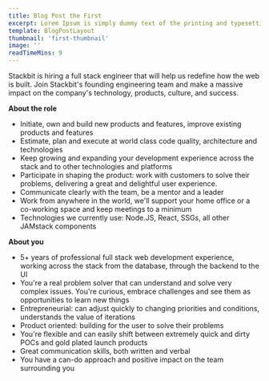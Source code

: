 ```yaml
---
title: Blog Post the First
excerpt: Lorem Ipsum is simply dummy text of the printing and typesetting industry. Lorem Ipsum has been the industry's standard dummy text ever since the 1500s, when an unknown printer took a galley of type and scrambled it to make a type specimen book. It has survived not only five centuries, but also the leap into electronic typesetting, remaining essentially unchanged. It was popularised in the 1960s with the release of Letraset sheets containing Lorem Ipsum passages, and more recently with desktop publishing software like Aldus PageMaker including versions of Lorem Ipsum.
template: BlogPostLayout
thumbnail: 'first-thumbnail'
image: ''
readTimeMins: 9
---
```


Stackbit is hiring a full stack engineer that will help us redefine how the web is built. Join Stackbit's founding engineering team and make a massive impact on the company's technology, products, culture, and success.

**About the role**

- Initiate, own and build new products and features, improve existing products and features
- Estimate, plan and execute at world class code quality, architecture and technologies
- Keep growing and expanding your development experience across the stack and to other technologies and platforms
- Participate in shaping the product: work with customers to solve their problems, delivering a great and delightful user experience.
- Communicate clearly with the team, be a mentor and a leader
- Work from anywhere in the world, we'll support your home office or a co-working space and keep meetings to a minimum
- Technologies we currently use: Node.JS, React, SSGs, all other JAMstack components

**About you**

- 5+ years of professional full stack web development experience, working across the stack from the database, through the backend to the UI
- You're a real problem solver that can understand and solve very complex issues. You're curious, embrace challenges and see them as opportunities to learn new things
- Entrepreneurial: can adjust quickly to changing priorities and conditions, understands the value of iterations
- Product oriented: building for the user to solve their problems
- You're flexible and can easily shift between extremely quick and dirty POCs and gold plated launch products
- Great communication skills, both written and verbal
- You have a can-do approach and positive impact on the team surrounding you



